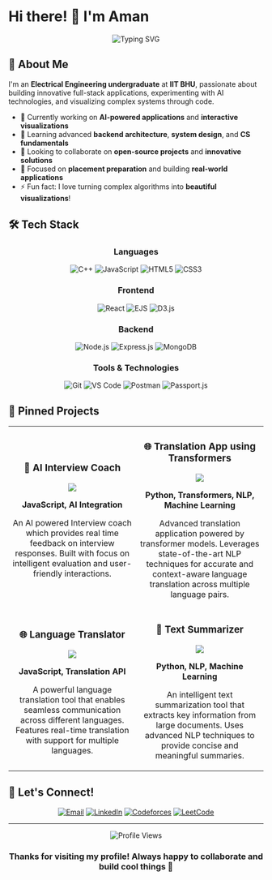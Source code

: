 # Hi there! 👋 I'm Aman

<div align="center">
  <img src="https://readme-typing-svg.herokuapp.com?font=Fira+Code&pause=1000&color=2E97F7&center=true&vCenter=true&width=435&lines=Full+Stack+Developer;AI+Enthusiast;Electrical+Engineering+Student;Problem+Solver;Always+Learning!" alt="Typing SVG" />
</div>

## 🚀 About Me

I'm an **Electrical Engineering undergraduate** at **IIT BHU**, passionate about building innovative full-stack applications, experimenting with AI technologies, and visualizing complex systems through code.

- 🔭 Currently working on **AI-powered applications** and **interactive visualizations**
- 🌱 Learning advanced **backend architecture**, **system design**, and **CS fundamentals**
- 👯 Looking to collaborate on **open-source projects** and **innovative solutions**
- 🎯 Focused on **placement preparation** and building **real-world applications**
- ⚡ Fun fact: I love turning complex algorithms into **beautiful visualizations**!

## 🛠️ Tech Stack

<div align="center">

### Languages
![C++](https://img.shields.io/badge/C++-%2300599C.svg?style=for-the-badge&logo=c%2B%2B&logoColor=white)
![JavaScript](https://img.shields.io/badge/JavaScript-%23323330.svg?style=for-the-badge&logo=javascript&logoColor=%23F7DF1E)
![HTML5](https://img.shields.io/badge/HTML5-%23E34F26.svg?style=for-the-badge&logo=html5&logoColor=white)
![CSS3](https://img.shields.io/badge/CSS3-%231572B6.svg?style=for-the-badge&logo=css3&logoColor=white)

### Frontend
![React](https://img.shields.io/badge/React-%2320232a.svg?style=for-the-badge&logo=react&logoColor=%2361DAFB)
![EJS](https://img.shields.io/badge/EJS-%23B4CA65.svg?style=for-the-badge&logo=ejs&logoColor=black)
![D3.js](https://img.shields.io/badge/D3.js-%23F9A03C.svg?style=for-the-badge&logo=d3.js&logoColor=white)

### Backend
![Node.js](https://img.shields.io/badge/Node.js-%2343853D.svg?style=for-the-badge&logo=node.js&logoColor=white)
![Express.js](https://img.shields.io/badge/Express.js-%23404d59.svg?style=for-the-badge&logo=express&logoColor=%2361DAFB)
![MongoDB](https://img.shields.io/badge/MongoDB-%234ea94b.svg?style=for-the-badge&logo=mongodb&logoColor=white)

### Tools & Technologies
![Git](https://img.shields.io/badge/Git-%23F05033.svg?style=for-the-badge&logo=git&logoColor=white)
![VS Code](https://img.shields.io/badge/VS%20Code-%23007ACC.svg?style=for-the-badge&logo=visual-studio-code&logoColor=white)
![Postman](https://img.shields.io/badge/Postman-%23FF6C37.svg?style=for-the-badge&logo=postman&logoColor=white)
![Passport.js](https://img.shields.io/badge/Passport.js-%2334E27A.svg?style=for-the-badge&logo=passport&logoColor=white)

</div>

## 📌 Pinned Projects

<table>
  <tr>
    <td width="50%">
      <h3 align="center">🤖 AI Interview Coach</h3>
      <div align="center">  
        <a href="https://github.com/Aman296940/AI_Interview_Coach" target="_blank"><img src="https://img.shields.io/badge/Code-View%20Project-blue?style=for-the-badge&logo=github" /></a>
        <p><strong>JavaScript, AI Integration</strong></p>
        <p>An AI powered Interview coach which provides real time feedback on interview responses. Built with focus on intelligent evaluation and user-friendly interactions.</p>
      </div>
    </td>
    <td width="50%">
      <h3 align="center">🌐 Translation App using Transformers</h3>
      <div align="center">
        <a href="https://github.com/Aman296940/Graph-Visualiser" target="_blank"><img src="https://img.shields.io/badge/Code-View%20Project-blue?style=for-the-badge&logo=github" /></a>
        <p><strong>Python, Transformers, NLP, Machine Learning</strong></p>
        <p>Advanced translation application powered by transformer models. Leverages state-of-the-art NLP techniques for accurate and context-aware language translation across multiple language pairs.</p>
      </div>
    </td>
  </tr>
  <tr>
    <td width="50%">
      <h3 align="center">🌐 Language Translator</h3>
      <div align="center">
        <a href="https://github.com/Aman296940/Language_Translator" target="_blank"><img src="https://img.shields.io/badge/Code-View%20Project-blue?style=for-the-badge&logo=github" /></a>
        <p><strong>JavaScript, Translation API</strong></p>
        <p>A powerful language translation tool that enables seamless communication across different languages. Features real-time translation with support for multiple languages.</p>
      </div>
    </td>
    <td width="50%">
      <h3 align="center">📝 Text Summarizer</h3>
      <div align="center">
        <a href="https://github.com/Aman296940/Text-Summarizer" target="_blank"><img src="https://img.shields.io/badge/Code-View%20Project-blue?style=for-the-badge&logo=github" /></a>
        <p><strong>Python, NLP, Machine Learning</strong></p>
        <p>An intelligent text summarization tool that extracts key information from large documents. Uses advanced NLP techniques to provide concise and meaningful summaries.</p>
      </div>
    </td>
  </tr>
</table>

## 🤝 Let's Connect!

<div align="center">

[![Email](https://img.shields.io/badge/Email-aman.bajoria.eee20%40iitbhu.ac.in-red?style=for-the-badge&logo=gmail&logoColor=white)](mailto:aman.bajoria.eee20@iitbhu.ac.in)
[![LinkedIn](https://img.shields.io/badge/LinkedIn-Connect-blue?style=for-the-badge&logo=linkedin&logoColor=white)](https://linkedin.com/in/your-link)
[![Codeforces](https://img.shields.io/badge/Codeforces-Profile-yellow?style=for-the-badge&logo=codeforces&logoColor=white)](https://codeforces.com/profile/your-handle)
[![LeetCode](https://img.shields.io/badge/LeetCode-Profile-orange?style=for-the-badge&logo=leetcode&logoColor=white)](https://leetcode.com/your-leetcode)

</div>

---

<div align="center">
  <img src="https://komarev.com/ghpvc/?username=Aman296940&color=2E97F7&style=for-the-badge" alt="Profile Views" />
</div>

<div align="center">
  <h3>Thanks for visiting my profile! Always happy to collaborate and build cool things 🚀</h3>
</div>

<!--
**Fun Easter Egg**: If you're reading this, you're awesome! Feel free to reach out for collaborations or just to say hi! 
-->
